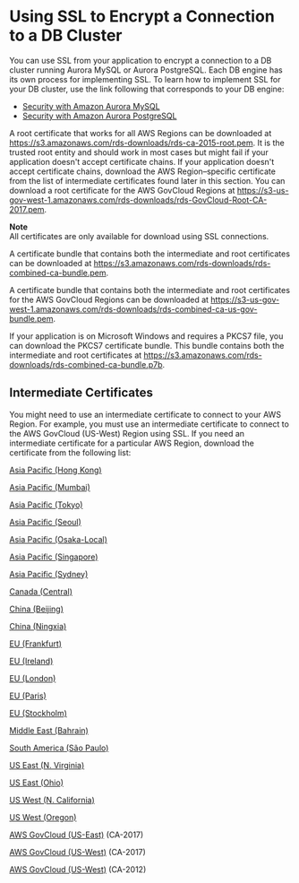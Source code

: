 # Using SSL to Encrypt a Connection to a DB Cluster<a name="UsingWithRDS.SSL"></a>

You can use SSL from your application to encrypt a connection to a DB cluster running Aurora MySQL or Aurora PostgreSQL\. Each DB engine has its own process for implementing SSL\. To learn how to implement SSL for your DB cluster, use the link following that corresponds to your DB engine: 
+ [Security with Amazon Aurora MySQL](AuroraMySQL.Security.md)
+ [Security with Amazon Aurora PostgreSQL](AuroraPostgreSQL.Security.md)

A root certificate that works for all AWS Regions can be downloaded at [ https://s3\.amazonaws\.com/rds\-downloads/rds\-ca\-2015\-root\.pem](https://s3.amazonaws.com/rds-downloads/rds-ca-2015-root.pem)\. It is the trusted root entity and should work in most cases but might fail if your application doesn't accept certificate chains\. If your application doesn't accept certificate chains, download the AWS Region–specific certificate from the list of intermediate certificates found later in this section\. You can download a root certificate for the AWS GovCloud Regions at [ https://s3\-us\-gov\-west\-1\.amazonaws\.com/rds\-downloads/rds\-GovCloud\-Root\-CA\-2017\.pem](https://s3-us-gov-west-1.amazonaws.com/rds-downloads/rds-GovCloud-Root-CA-2017.pem)\.

**Note**  
All certificates are only available for download using SSL connections\.

A certificate bundle that contains both the intermediate and root certificates can be downloaded at [ https://s3\.amazonaws\.com/rds\-downloads/rds\-combined\-ca\-bundle\.pem](https://s3.amazonaws.com/rds-downloads/rds-combined-ca-bundle.pem)\. 

A certificate bundle that contains both the intermediate and root certificates for the AWS GovCloud Regions can be downloaded at [ https://s3\-us\-gov\-west\-1\.amazonaws\.com/rds\-downloads/rds\-combined\-ca\-us\-gov\-bundle\.pem](https://s3-us-gov-west-1.amazonaws.com/rds-downloads/rds-combined-ca-us-gov-bundle.pem)\. 

If your application is on Microsoft Windows and requires a PKCS7 file, you can download the PKCS7 certificate bundle\. This bundle contains both the intermediate and root certificates at [ https://s3\.amazonaws\.com/rds\-downloads/rds\-combined\-ca\-bundle\.p7b](https://s3.amazonaws.com/rds-downloads/rds-combined-ca-bundle.p7b)\. 

## Intermediate Certificates<a name="UsingWithRDS.SSL.IntermediateCertificates"></a>

You might need to use an intermediate certificate to connect to your AWS Region\. For example, you must use an intermediate certificate to connect to the AWS GovCloud \(US\-West\) Region using SSL\. If you need an intermediate certificate for a particular AWS Region, download the certificate from the following list:

[Asia Pacific \(Hong Kong\)](https://s3.amazonaws.com/rds-downloads/rds-ca-2019-ap-east-1.pem)

[Asia Pacific \(Mumbai\)](https://s3.amazonaws.com/rds-downloads/rds-ca-2015-ap-south-1.pem)

[Asia Pacific \(Tokyo\)](https://s3.amazonaws.com/rds-downloads/rds-ca-2015-ap-northeast-1.pem)

[Asia Pacific \(Seoul\)](https://s3.amazonaws.com/rds-downloads/rds-ca-2015-ap-northeast-2.pem)

[Asia Pacific \(Osaka\-Local\)](https://s3.amazonaws.com/rds-downloads/rds-ca-2015-ap-northeast-3.pem)

[Asia Pacific \(Singapore\)](https://s3.amazonaws.com/rds-downloads/rds-ca-2015-ap-southeast-1.pem)

[Asia Pacific \(Sydney\)](https://s3.amazonaws.com/rds-downloads/rds-ca-2015-ap-southeast-2.pem)

[Canada \(Central\)](https://s3.amazonaws.com/rds-downloads/rds-ca-2015-ca-central-1.pem)

[China \(Beijing\)](https://s3.cn-north-1.amazonaws.com.cn/rds-downloads/rds-cn-north-1-ca-certificate.pem)

[China \(Ningxia\)](https://s3.cn-north-1.amazonaws.com.cn/rds-downloads/rds-cn-northwest-1-ca-certificate.pem)

[EU \(Frankfurt\)](https://s3.amazonaws.com/rds-downloads/rds-ca-2015-eu-central-1.pem)

[EU \(Ireland\)](https://s3.amazonaws.com/rds-downloads/rds-ca-2015-eu-west-1.pem)

[EU \(London\)](https://s3.amazonaws.com/rds-downloads/rds-ca-2015-eu-west-2.pem)

[EU \(Paris\)](https://s3.amazonaws.com/rds-downloads/rds-ca-2015-eu-west-3.pem)

[EU \(Stockholm\)](https://s3.amazonaws.com/rds-downloads/rds-ca-2015-eu-north-1.pem)

[Middle East \(Bahrain\)](https://s3.amazonaws.com/rds-downloads/rds-ca-2019-me-south-1.pem)

[South America \(São Paulo\)](https://s3.amazonaws.com/rds-downloads/rds-ca-2015-sa-east-1.pem)

[US East \(N\. Virginia\)](https://s3.amazonaws.com/rds-downloads/rds-ca-2015-us-east-1.pem)

[US East \(Ohio\)](https://s3.amazonaws.com/rds-downloads/rds-ca-2015-us-east-2.pem)

[US West \(N\. California\)](https://s3.amazonaws.com/rds-downloads/rds-ca-2015-us-west-1.pem)

[US West \(Oregon\)](https://s3.amazonaws.com/rds-downloads/rds-ca-2015-us-west-2.pem)

[AWS GovCloud \(US\-East\)](https://s3-us-gov-west-1.amazonaws.com/rds-downloads/rds-ca-2017-us-gov-east-1.pem) \(CA\-2017\)

[AWS GovCloud \(US\-West\)](https://s3-us-gov-west-1.amazonaws.com/rds-downloads/rds-ca-2017-us-gov-west-1.pem) \(CA\-2017\)

[AWS GovCloud \(US\-West\)](https://s3-us-gov-west-1.amazonaws.com/rds-downloads/rds-ca-2012-us-gov-west-1.pem) \(CA\-2012\)